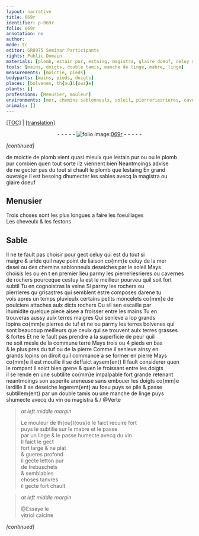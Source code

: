 ```yaml
---
layout: narrative
title: 069r
identifier: p-069r
folio: 069r
annotation: no
author:
mode: tc
editor: GR8975 Seminar Participants
rights: Public Domain
materials: [plomb, estain pur, estaing, magistra, glaire doeuf, celuy de la mer, des chemins sablonneulx deseiches par le soleil, arene, terres maigres, pierres de tuf, terres bolvenes, terres grasses & fortes, commune terre, tuf, pierre, areneuse, embouer, ardille, linge, vin, mabre, letton pur de trebuschets, vitriol calcine]
tools: [mains, doigts, double tamis, manche de linge, mabre, linge]
measurements: [moictie, pieds]
bodyparts: [mains, pieds, doigts]
places: [bolvenes, th{ou}l{ous}e]
plants: []
professions: [Menusier, mouleur]
environments: [mer, chemins sablonneulx, soleil, pierreriesrieres, cavernes de rochers, rochers, pierrieres qu grisastres, apres un temps pluvieulx]
animals: []
---
```


<p><a href="{{ site.baseurl }}/diplomatic/">[TOC]</a> | <a href="{{ site.baseurl }}/_texts/p-069r_tl.md/">[translation]</a></p><div class="folio" align="center">- - - - - <a href="http://gallica.bnf.fr/ark:/12148/btv1b10500001g/f143.image" target="_blank"><img src="https://cu-mkp.github.io/2017-workshop-edition/assets/photo-icon.png" alt="folio image: " style="display:inline-block; margin-bottom:-3px;"/>069r</a> - - - - - </div>  
 
*[continued]*
  
 de <span class="ms">moictie</span> de <span class="m">plomb</span> vient quasi mieulx que l<span class="m">estain <span class="del">pur</span> </span><span class="del"><span class="add">ou</span></span> ou le <span class="m">plomb</span><br/> pur combien quen tout sorte ilz viennent bien Neantmoings advise<br/> de ne gecter pas du tout si chault le <span class="m">plomb</span> que l<span class="m">estaing</span> En grand<br/> ouvraige il est besoing dhumecter les sables avecq la <span class="m">magistra</span> ou<br/> <span class="m">glaire doeuf</span>
 
 
  

## <span class="pro">Menusier</span>

 
Trois choses sont les plus longues a faire les foeuillages<br/> Les cheveulx & les festons
 
 
  

## Sable

 
Il ne te fault pas choisir pour gect celuy qui est du tout si<br/> maigre & aride quil naye point de liaison co{mm}e <span class="m">celuy de la <span class="env">mer</span></span><br/> <span class="del">desei</span> ou <span class="m">des <span class="env">chemins sablonneulx</span> deseiches par le <span class="env">soleil</span></span> Mays<br/> <span class="add">choisis</span> les <span class="del">ou en t</span> en premier lieu parmy les <span class="env">pier<span class="del">reries</span>rieres</span> ou <span class="env">cavernes<br/> de rochers</span> pourceque cestuy la est le meilleur pourveu quil soit fort <br/> subtil Tu en cognoistras la veine Si parmy les <span class="env">rochers</span> ou<br/> <span class="env">pierrieres <span class="del">qu</span> grisastres</span> qui semblent estre composes d<span class="m">arene</span> tu<br/> vois <span class="env"><span class="tmp">apres un temps pluvieulx</span></span> certains petits moncelets co{mm}e de<br/> poulciere attaches aulx dicts <span class="env">rochers</span> Ou sil sen escaille par<br/> lhumidite quelque piece aisee a froisser entre les <span class="tl"><span class="bp">mains</span></span> Tu en<br/> trouveras aussy aulx <span class="m">terres maigres</span> Qui senleve a <span class="del">lop</span> grands<br/> lopins co{mm}e <span class="m">pierres de tuf</span> <span class="del">et ne</span> ou parmy les <span class="m">terres <span class="pl">bolvenes</span></span> qui<br/> sont beaucoup meilleurs que ceulx qui se trouvent aulx <span class="m">terres grasses<br/> & fortes</span> Et ne le fault pas prendre a la superficie de peur quil<br/> ne soit mesle de la <span class="m">commune terre</span> Mays trois ou 4 <span class="ms"><span class="bp">pieds</span></span> en bas<br/> & le plus pres du <span class="m">tuf</span> ou de la <span class="m">pierre</span> Comme il senleve ainsy en<br/> grands lopins on diroit quil commance a se former en <span class="m">pierre</span> Mays<br/> co{mm}e il est mouille il se deffaict aysem{ent} Il fault considerer quen<br/> le rompant il soict bien grene & quen le froissant entre les <span class="tl"><span class="bp">doigts</span></span><br/> il se rende en une subtilite <span class="del">co{mm}e impalpable</span> fort grande retenant<br/> neantmoings son asperite <span class="m">areneuse</span> sans <span class="m">embouer</span> les <span class="tl"><span class="bp">doigts</span></span> co{mm}e<br/> l<span class="m">ardille</span> Il se deseiche legerem{ent} au foeu puys se pile & passe<br/> subtillem{ent} par un <span class="tl">double tamis</span> ou une <span class="tl">manche de <span class="m">linge</span></span> puys<br/> shumecte avecq du <span class="m">vin</span> ou <span class="m">magistra</span> & / @Verte
 
> *at left middle margin*
> 
> 
>   Le <span class="pro">mouleur</span> de <span class="pl">th{ou}l{ous}e</span> le faict recuire fort<br/> puys le subtilie sur le <span class="tl"><span class="m">mabre</span></span> et le passe<br/> par un <span class="tl"><span class="m">linge</span></span> & le <span class="del">passe</span> humecte avecq du <span class="m">vin</span><br/> Il faict le gect<br/> fort large & <span class="del">ne</span> plat<br/> & gueres profond<br/> il gecte <span class="m">letton pur<br/> de trebuschets</span><br/> & semblables<br/> choses tanvres<br/> il gecte fort chault
 
> *at left middle margin*
> 
> 
>   @Essaye le<br/> <span class="m">vitriol calcine</span> 
 
*[continued]*
 
